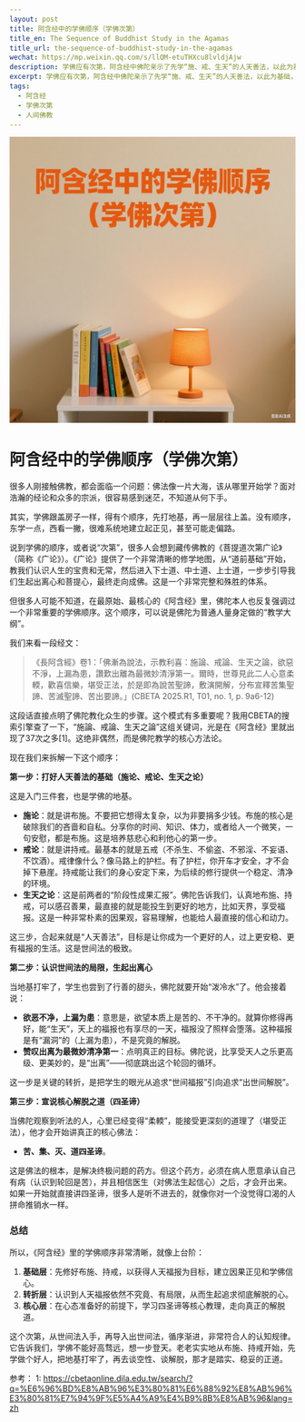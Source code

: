 ```yaml
---
layout: post
title: 阿含经中的学佛顺序（学佛次第）
title_en: The Sequence of Buddhist Study in the Agamas
title_url: the-sequence-of-buddhist-study-in-the-agamas
wechat: https://mp.weixin.qq.com/s/llQM-etuTHXcu8lvldjAjw
description: 学佛应有次第，阿含经中佛陀亲示了先学“施、戒、生天”的人天善法，以此为基础，待学习者心意准备好后，再宣说四圣谛的出世间解脱法。这个次第在阿含经中反复出现，是学佛的重要指南。
excerpt: 学佛应有次第，阿含经中佛陀亲示了先学“施、戒、生天”的人天善法，以此为基础，待学习者心意准备好后，再宣说四圣谛的出世间解脱法。这个次第在阿含经中反复出现，是学佛的重要指南。
tags:
  - 阿含经
  - 学佛次第
  - 人间佛教
---
```


![](../images/2025-07-26-12-13-30.png)

# 阿含经中的学佛顺序（学佛次第）

很多人刚接触佛教，都会面临一个问题：佛法像一片大海，该从哪里开始学？面对浩瀚的经论和众多的宗派，很容易感到迷茫，不知道从何下手。

其实，学佛跟盖房子一样，得有个顺序，先打地基，再一层层往上盖。没有顺序，东学一点，西看一撇，很难系统地建立起正见，甚至可能走偏路。

说到学佛的顺序，或者说“次第”，很多人会想到藏传佛教的《菩提道次第广论》（简称《广论》）。《广论》提供了一个非常清晰的修学地图，从“道前基础”开始，教我们认识人生的宝贵和无常，然后进入下士道、中士道、上士道，一步步引导我们生起出离心和菩提心，最终走向成佛。这是一个非常完整和殊胜的体系。

但很多人可能不知道，在最原始、最核心的《阿含经》里，佛陀本人也反复强调过一个非常重要的学佛顺序。这个顺序，可以说是佛陀为普通人量身定做的“教学大纲”。

我们来看一段经文：

> 《長阿含經》卷1：「佛漸為說法，示教利喜：施論、戒論、生天之論，欲惡不淨，上漏為患，讚歎出離為最微妙清淨第一。爾時，世尊見此二人心意柔輭，歡喜信樂，堪受正法，於是即為說苦聖諦，敷演開解，分布宣釋苦集聖諦、苦滅聖諦、苦出要諦。」(CBETA 2025.R1, T01, no. 1, p. 9a6-12)

这段话直接点明了佛陀教化众生的步骤。这个模式有多重要呢？我用CBETA的搜索引擎查了一下，“施論、戒論、生天之論”这组关键词，光是在《阿含经》里就出现了37次之多[1]。这绝非偶然，而是佛陀教学的核心方法论。

现在我们来拆解一下这个顺序：

**第一步：打好人天善法的基础（施论、戒论、生天之论）**

这是入门三件套，也是学佛的地基。

* **施论**：就是讲布施。不要把它想得太复杂，以为非要捐多少钱。布施的核心是破除我们的吝啬和自私。分享你的时间、知识、体力，或者给人一个微笑，一句安慰，都是布施。这是培养慈悲心和利他心的第一步。
* **戒论**：就是讲持戒。最基本的就是五戒（不杀生、不偷盗、不邪淫、不妄语、不饮酒）。戒律像什么？像马路上的护栏。有了护栏，你开车才安全，才不会掉下悬崖。持戒能让我们的身心安定下来，为后续的修行提供一个稳定、清净的环境。
* **生天之论**：这是前两者的“阶段性成果汇报”。佛陀告诉我们，认真地布施、持戒，可以感召善果，最直接的就是能投生到更好的地方，比如天界，享受福报。这是一种非常朴素的因果观，容易理解，也能给人最直接的信心和动力。

这三步，合起来就是“人天善法”，目标是让你成为一个更好的人，过上更安稳、更有福报的生活。这是世间法的极致。

**第二步：认识世间法的局限，生起出离心**

当地基打牢了，学生也尝到了行善的甜头，佛陀就要开始“泼冷水”了。他会接着说：

* **欲恶不净，上漏为患**：意思是，欲望本质上是苦的、不干净的。就算你修得再好，能“生天”，天上的福报也有享尽的一天，福报没了照样会堕落。这种福报是有“漏洞”的（上漏为患），不是究竟的解脱。
* **赞叹出离为最微妙清净第一**：点明真正的目标。佛陀说，比享受天人之乐更高级、更美妙的，是“出离”——彻底跳出这个轮回的循环。

这一步是关键的转折，是把学生的眼光从追求“世间福报”引向追求“出世间解脱”。

**第三步：宣说核心解脱之道（四圣谛）**

当佛陀观察到听法的人，心里已经变得“柔輭”，能接受更深刻的道理了（堪受正法），他才会开始讲真正的核心佛法：

* **苦、集、灭、道四圣谛**。

这是佛法的根本，是解决终极问题的药方。但这个药方，必须在病人愿意承认自己有病（认识到轮回是苦），并且相信医生（对佛法生起信心）之后，才会开出来。如果一开始就直接讲四圣谛，很多人是听不进去的，就像你对一个没觉得口渴的人拼命推销水一样。

### 总结

所以，《阿含经》里的学佛顺序非常清晰，就像上台阶：

1.  **基础层**：先修好布施、持戒，以获得人天福报为目标，建立因果正见和学佛信心。
2.  **转折层**：认识到人天福报依然不究竟、有局限，从而生起追求彻底解脱的心。
3.  **核心层**：在心态准备好的前提下，学习四圣谛等核心教理，走向真正的解脱道。

这个次第，从世间法入手，再导入出世间法，循序渐进，非常符合人的认知规律。它告诉我们，学佛不能好高骛远，想一步登天。老老实实地从布施、持戒开始，先学做个好人，把地基打牢了，再去谈空性、谈解脱，那才是踏实、稳妥的正道。

参考：
1: https://cbetaonline.dila.edu.tw/search/?q=%E6%96%BD%E8%AB%96%E3%80%81%E6%88%92%E8%AB%96%E3%80%81%E7%94%9F%E5%A4%A9%E4%B9%8B%E8%AB%96&lang=zh
